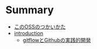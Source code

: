 # Summary

- [このOSSのつかいかた](./1ch_touch_point.md)
- [introduction](./introduction/README.md)
  - [gitflowとGithubの実践的開発](./introduction/chapter.md)
